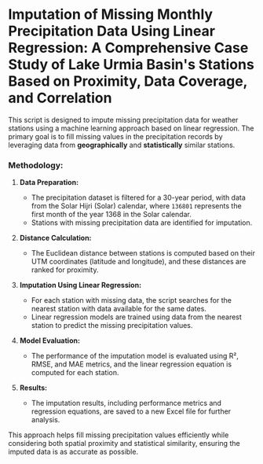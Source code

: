 # Imputation of Missing Monthly Precipitation Data Using Linear Regression: A Comprehensive Case Study of Lake Urmia Basin's Stations Based on Proximity, Data Coverage, and Correlation

This script is designed to impute missing precipitation data for weather stations using a machine learning approach based on linear regression. The primary goal is to fill missing values in the precipitation records by leveraging data from **geographically** and **statistically** similar stations.

### Methodology:
1. **Data Preparation:** 
   - The precipitation dataset is filtered for a 30-year period, with data from the Solar Hijri (Solar) calendar, where `136801` represents the first month of the year 1368 in the Solar calendar.
   - Stations with missing precipitation data are identified for imputation.

2. **Distance Calculation:** 
   - The Euclidean distance between stations is computed based on their UTM coordinates (latitude and longitude), and these distances are ranked for proximity.

3. **Imputation Using Linear Regression:** 
   - For each station with missing data, the script searches for the nearest station with data available for the same dates.
   - Linear regression models are trained using data from the nearest station to predict the missing precipitation values.
   
4. **Model Evaluation:** 
   - The performance of the imputation model is evaluated using R², RMSE, and MAE metrics, and the linear regression equation is computed for each station.

5. **Results:** 
   - The imputation results, including performance metrics and regression equations, are saved to a new Excel file for further analysis.

This approach helps fill missing precipitation values efficiently while considering both spatial proximity and statistical similarity, ensuring the imputed data is as accurate as possible.
